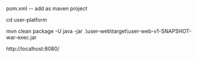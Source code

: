 pom.xml -- add as maven project

cd user-platform

mvn clean package -U
java -jar .\user-web\target\user-web-v1-SNAPSHOT-war-exec.jar

http://localhost:8080/